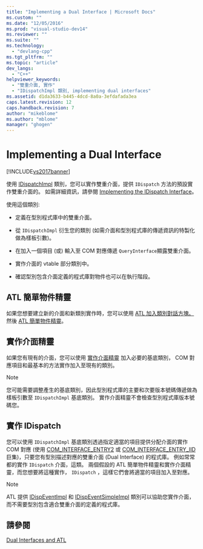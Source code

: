 ```yaml
---
title: "Implementing a Dual Interface | Microsoft Docs"
ms.custom: ""
ms.date: "12/05/2016"
ms.prod: "visual-studio-dev14"
ms.reviewer: ""
ms.suite: ""
ms.technology: 
  - "devlang-cpp"
ms.tgt_pltfrm: ""
ms.topic: "article"
dev_langs: 
  - "C++"
helpviewer_keywords: 
  - "雙重介面, 實作"
  - "IDispatchImpl 類別, implementing dual interfaces"
ms.assetid: d1da3633-b445-4dcd-8a0a-3efdafada3ea
caps.latest.revision: 12
caps.handback.revision: 7
author: "mikeblome"
ms.author: "mblome"
manager: "ghogen"
---
```

# Implementing a Dual Interface
[!INCLUDE[vs2017banner](../assembler/inline/includes/vs2017banner.md)]

使用 [IDispatchImpl](../atl/reference/idispatchimpl-class.md) 類別，您可以實作雙重介面，提供 `IDispatch` 方法的預設實作雙重介面的。  如需詳細資訊，請參閱 [Implementing the IDispatch Interface](http://msdn.microsoft.com/zh-tw/0e171f7f-0022-4e9b-ac8e-98192828e945)。  
  
 使用這個類別:  
  
-   定義在型別程式庫中的雙重介面。  
  
-   從 `IDispatchImpl` 衍生您的類別 \(如需介面和型別程式庫的傳遞資訊的特製化做為樣板引數\)。  
  
-   在加入一個項目 \(或\) 輸入至 COM 對應傳遞 `QueryInterface`顯露雙重介面。  
  
-   實作介面的 vtable 部分類別中。  
  
-   確認型別包含介面定義的程式庫對物件也可以在執行階段。  
  
## ATL 簡單物件精靈  
 如果您想要建立新的介面和新類別實作時，您可以使用 [ATL 加入類別對話方塊。](../ide/add-class-dialog-box.md)然後 [ATL 簡單物件精靈](../atl/reference/atl-simple-object-wizard.md)。  
  
## 實作介面精靈  
 如果您有現有的介面，您可以使用 [實作介面精靈](../atl/reference/adding-a-new-interface-in-an-atl-project.md) 加入必要的基底類別， COM 對應項目和最基本的方法實作加入至現有的類別。  
  
> [!NOTE]
>  您可能需要調整產生的基底類別，因此型別程式庫的主要和次要版本號碼傳遞做為樣板引數至 `IDispatchImpl` 基底類別。  實作介面精靈不會檢查型別程式庫版本號碼您。  
  
## 實作 IDispatch  
 您可以使用 `IDispatchImpl` 基底類別透過指定適當的項目提供分配介面的實作 COM 對應 \(使用 [COM\_INTERFACE\_ENTRY2](../Topic/COM_INTERFACE_ENTRY2.md) 或 [COM\_INTERFACE\_ENTRY\_IID](../Topic/COM_INTERFACE_ENTRY_IID.md) 巨集\)，只要您有型別描述對應的雙重介面 \(Dual Interface\) 的程式庫。  例如常常都的實作 `IDispatch` 介面，這類。  兩個假設的 ATL 簡單物件精靈和實作介面精靈，而您想要將這種實作， `IDispatch` ，這樣它們會將適當的項目加入至對應。  
  
> [!NOTE]
>  ATL 提供 [IDispEventImpl](../atl/reference/idispeventimpl-class.md) 和 [IDispEventSimpleImpl](../atl/reference/idispeventsimpleimpl-class.md) 類別可以協助您實作介面，而不需要型別包含適合雙重介面的定義的程式庫。  
  
## 請參閱  
 [Dual Interfaces and ATL](../atl/dual-interfaces-and-atl.md)